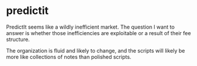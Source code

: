 # predictit

PredictIt seems like a wildly inefficient market. The question I want to answer is whether those inefficiencies are exploitable or a result of their fee structure. 

The organization is fluid and likely to change, and the scripts will likely be more like collections of notes than polished scripts. 
